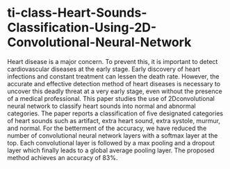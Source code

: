# ti-class-Heart-Sounds-Classification-Using-2D-Convolutional-Neural-Network
Heart disease is a major concern. To prevent this, it is important to detect cardiovascular diseases at the early stage. Early discovery of heart infections and constant treatment can lessen the death rate. However, the accurate and effective detection method of heart diseases is necessary to uncover this deadly threat at a very early stage, even without the presence of a medical professional. This paper studies the use of 2Dconvolutional neural network to classify heart sounds into normal and abnormal categories. The paper reports a classification of five designated categories of heart sounds such as artifact, extra heart sound, extra systole, murmur, and normal. For the betterment of the accuracy, we have reduced the number of convolutional neural network layers with a softmax layer at the top. Each convolutional layer is followed by a max pooling and a dropout layer which finally leads to a global average pooling layer. The proposed method achieves an accuracy of 83%.
